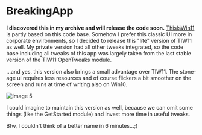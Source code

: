 # BreakingApp

**I discovered this in my archive and will release the code soon.**
[ThisIsWin11](https://github.com/builtbybel/ThisIsWin11/releases/tag/1.1.153) is partly based on this code base.
Somehow I prefer this classic UI more in corporate environments, so I decided to release this "lite" version of TIW11 as well. 
My private version had all other tweaks integrated, so the code base including all tweaks of this app was largely taken from the last stable version of the TIW11 OpenTweaks module.

...and yes, this version also brings a small advantage over TIW11. The stone-age ui requires less resources and of course flickers a bit smoother on the screen and runs at time of writing also on Win10.

![Image 5](https://user-images.githubusercontent.com/57478606/153266248-5e3296d6-dca9-43cd-aa70-0c6575b44274.png)


I could imagine to maintain this version as well, because we can omit some things (like the GetStarted module) and invest more time in useful tweaks.

Btw, I couldn't think of a better name in 6 minutes...;)

